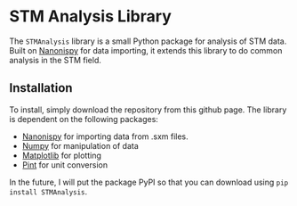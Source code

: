 # STM Analysis Library

The `STMAnalysis` library is a small Python package for analysis of STM data. Built on [Nanonispy](https://github.com/underchemist/nanonispy) for data importing, it extends this library to do common analysis in the STM field.

## Installation

To install, simply download the repository from this github page. The library is dependent on the following packages:

* [Nanonispy](https://github.com/underchemist/nanonispy) for importing data from .sxm files.
* [Numpy](www.numpy.org) for manipulation of data
* [Matplotlib](https://matplotlib.org) for plotting
* [Pint](https://pint.readthedocs.io/en/latest/) for unit conversion

In the future, I will put the package PyPI so that you can download using `pip install STMAnalysis`.

